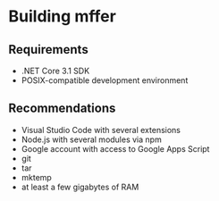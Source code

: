 # Building mffer

## Requirements

-   .NET Core 3.1 SDK
-   POSIX-compatible development environment

## Recommendations

-   Visual Studio Code with several extensions
-   Node.js with several modules via npm
-   Google account with access to Google Apps Script
-   git
-   tar
-   mktemp
-   at least a few gigabytes of RAM
